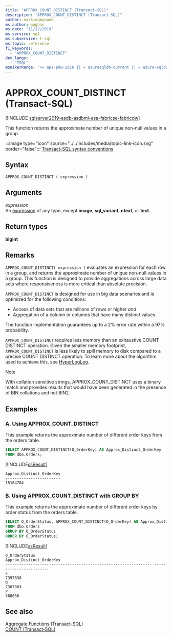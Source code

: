 ```yaml
---
title: "APPROX_COUNT_DISTINCT (Transact-SQL)"
description: "APPROX_COUNT_DISTINCT (Transact-SQL)"
author: markingmyname
ms.author: maghan
ms.date: "11/12/2019"
ms.service: sql
ms.subservice: t-sql
ms.topic: reference
f1_keywords:
  - "APPROX_COUNT_DISTINCT"
dev_langs:
  - "TSQL"
monikerRange: ">= aps-pdw-2016 || = azuresqldb-current || = azure-sqldw-latest || >= sql-server-2016 || >= sql-server-linux-2017 || = azuresqldb-mi-current||=fabric"
---
```

# APPROX_COUNT_DISTINCT (Transact-SQL)

[!INCLUDE [sqlserver2019-asdb-asdbmi-asa-fabricse-fabricdw](../../includes/applies-to-version/sqlserver2019-asdb-asdbmi-asa-fabricse-fabricdw.md)]

This function returns the approximate number of unique non-null values in a group. 
  
:::image type="icon" source="../../includes/media/topic-link-icon.svg" border="false"::: [Transact-SQL syntax conventions](../../t-sql/language-elements/transact-sql-syntax-conventions-transact-sql.md)
  
## Syntax  
  
```syntaxsql
APPROX_COUNT_DISTINCT ( expression )   
```  
  
## Arguments
*expression*  
An [expression](../../t-sql/language-elements/expressions-transact-sql.md) of any type, except **image**, **sql_variant**, **ntext**, or **text**. 

## Return types
 **bigint**  
  
## Remarks  
`APPROX_COUNT_DISTINCT( expression )` evaluates an expression for each row in a group, and returns the approximate number of unique non-null values in a group. This function is designed to provide aggregations across large data sets where responsiveness is more critical than absolute precision.  

`APPROX_COUNT_DISTINCT` is designed for use in big data scenarios and is optimized for the following conditions:
- Access of data sets that are millions of rows or higher *and*
- Aggregation of a column or columns that have many distinct values

The function implementation guarantees up to a 2% error rate within a 97% probability. 

`APPROX_COUNT_DISTINCT` requires less memory than an exhaustive COUNT DISTINCT operation.  Given the smaller memory footprint, `APPROX_COUNT_DISTINCT` is less likely to spill memory to disk compared to a precise COUNT DISTINCT operation. To learn more about the algorithm used to achieve this, see [HyperLogLog](https://en.wikipedia.org/wiki/HyperLogLog).

> [!NOTE]
> With collation sensitive strings, APPROX_COUNT_DISTINCT uses a binary match and provides results that would have been generated in the presence of BIN collations and not BIN2. 
  
## Examples  
  
### A. Using APPROX_COUNT_DISTINCT 
This example returns the approximate number of different order keys from the orders table.
  
```sql
SELECT APPROX_COUNT_DISTINCT(O_OrderKey) AS Approx_Distinct_OrderKey
FROM dbo.Orders;
```  
  
[!INCLUDE[ssResult](../../includes/ssresult-md.md)]
  
```
Approx_Distinct_OrderKey
------------------------
15164704
```
  
### B. Using APPROX_COUNT_DISTINCT with GROUP BY 
This example returns the approximate number of different order keys by order status from the orders table. 
  
```sql
SELECT O_OrderStatus, APPROX_COUNT_DISTINCT(O_OrderKey) AS Approx_Distinct_OrderKey
FROM dbo.Orders
GROUP BY O_OrderStatus
ORDER BY O_OrderStatus; 
```  
  
[!INCLUDE[ssResult](../../includes/ssresult-md.md)]
  
```
O_OrderStatus                                                    Approx_Distinct_OrderKey
---------------------------------------------------------------- ------------------------
F                                                                7397838
O                                                                7387803
P                                                                388036
```
    
## See also
[Aggregate Functions &#40;Transact-SQL&#41;](../../t-sql/functions/aggregate-functions-transact-sql.md)  
[COUNT &#40;Transact-SQL&#41;](../../t-sql/functions/count-transact-sql.md) 
